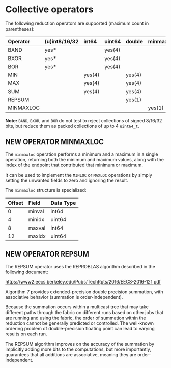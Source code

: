 # Collective operators

The following reduction operators are supported (maximum count in parentheses):

| Operator  | (u)int8/16/32 | int64 | uint64 | double | minmaxloc |
|:----------|:--------------|:------|:-------|:-------|:----------|
| BAND      | yes*          |       | yes(4) |        |           |
| BXOR      | yes*          |       | yes(4) |        |           |
| BOR       | yes*          |       | yes(4) |        |           |
| MIN       |               | yes(4)|        | yes(4) |           |
| MAX       |               | yes(4)|        | yes(4) |           |
| SUM       |               | yes(4)|        | yes(4) |           |
| REPSUM    |               |       |        | yes(1) |           |
| MINMAXLOC |               |       |        |        | yes(1)    |

**Note:** `BAND`, `BXOR`, and `BOR` do not test to reject collections of signed 8/16/32 bits, but reduce them as packed collections of up to 4 `uint64_t`.

## NEW OPERATOR MINMAXLOC

The `minmaxloc` operation performs a minimum and a maximum in a single operation, returning both the minimum and maximum values, along with the index of the endpoint that contributed that minimum or maximum.

It can be used to implement the `MINLOC` or `MAXLOC` operations by simply setting the unwanted fields to zero and ignoring the result.

The `minmaxloc` structure is specialized:

| Offset | Field     | Data Type |
|:-------|:----------|:----------|
| 0      | minval    | int64     |
| 4      | minidx    | uint64    |
| 8      | maxval    | int64     |
| 12     | maxidx    | uint64    |

## NEW OPERATOR REPSUM

The REPSUM operator uses the REPROBLAS algorithm described in the following document:

https://www2.eecs.berkeley.edu/Pubs/TechRpts/2016/EECS-2016-121.pdf

Algorithm 7 provides extended-precision double precision summation, with associative behavior (summation is order-independent).

Because the summation occurs within a multicast tree that may take different paths through the fabric on different runs based on other jobs that are running and using the fabric, the order of summation within the reduction cannot be generally predicted or controlled.
The well-known ordering problem of double-precision floating point can lead to varying results on each run.

The REPSUM algorithm improves on the accuracy of the summation by implicitly adding more bits to the computations, but more importantly, guarantees that all additions are associative, meaning they are order-independent.
